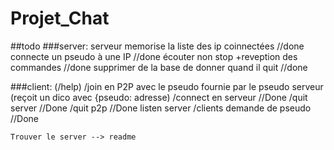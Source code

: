 # Projet_Chat


##todo
   ###server:
        serveur memorise la liste des ip coinnectées    //done
        connecte un pseudo à une IP                     //done
        écouter non stop +reveption des commandes       //done
        supprimer de la base de donner quand il quit    //done
        



   ###client:
        (/help)
        /join en P2P avec le pseudo fournie par le pseudo serveur (reçoit un dico avec {pseudo: adresse)
        /connect en serveur      //Done
        /quit server             //Done
        /quit p2p                //Done
        listen server /clients
        demande de pseudo        //Done
        

    Trouver le server --> readme

